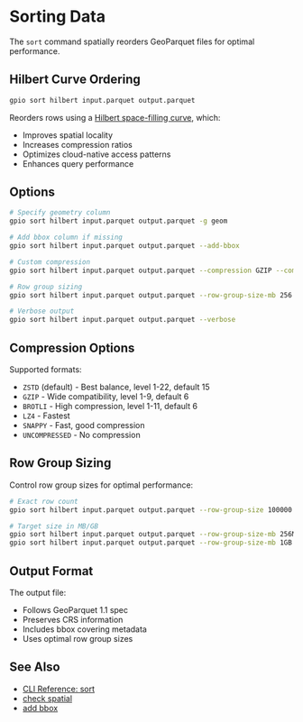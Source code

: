 # Sorting Data

The `sort` command spatially reorders GeoParquet files for optimal performance.

## Hilbert Curve Ordering

```bash
gpio sort hilbert input.parquet output.parquet
```

Reorders rows using a [Hilbert space-filling curve](https://en.wikipedia.org/wiki/Hilbert_curve), which:

- Improves spatial locality
- Increases compression ratios
- Optimizes cloud-native access patterns
- Enhances query performance

## Options

```bash
# Specify geometry column
gpio sort hilbert input.parquet output.parquet -g geom

# Add bbox column if missing
gpio sort hilbert input.parquet output.parquet --add-bbox

# Custom compression
gpio sort hilbert input.parquet output.parquet --compression GZIP --compression-level 9

# Row group sizing
gpio sort hilbert input.parquet output.parquet --row-group-size-mb 256

# Verbose output
gpio sort hilbert input.parquet output.parquet --verbose
```

## Compression Options

Supported formats:

- `ZSTD` (default) - Best balance, level 1-22, default 15
- `GZIP` - Wide compatibility, level 1-9, default 6
- `BROTLI` - High compression, level 1-11, default 6
- `LZ4` - Fastest
- `SNAPPY` - Fast, good compression
- `UNCOMPRESSED` - No compression

## Row Group Sizing

Control row group sizes for optimal performance:

```bash
# Exact row count
gpio sort hilbert input.parquet output.parquet --row-group-size 100000

# Target size in MB/GB
gpio sort hilbert input.parquet output.parquet --row-group-size-mb 256MB
gpio sort hilbert input.parquet output.parquet --row-group-size-mb 1GB
```

## Output Format

The output file:

- Follows GeoParquet 1.1 spec
- Preserves CRS information
- Includes bbox covering metadata
- Uses optimal row group sizes

## See Also

- [CLI Reference: sort](../cli/sort.md)
- [check spatial](check.md#spatial-ordering)
- [add bbox](add.md#bounding-boxes)
